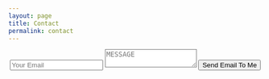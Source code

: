 ```yaml
---
layout: page
title: Contact
permalink: contact
---
```

<div align="center" style="margin:0 auto;">
<form action="https://getsimpleform.com/messages?form_api_token=f52a67fab70f81756e53f0394eecb89f" method="post">

  <input type='hidden' name='redirect_to' value='http://geteng.xyz/contact' />
  <!-- all your input fields here.... -->
  <input type='text' name='email' placeholder='Your Email'/>
  <textarea id="message" type="text" placeholder="MESSAGE" style="background-image: none; background-position: 0% 0%; background-repeat: repeat;"></textarea>
  <input type='submit' value='Send Email To Me' />
</form>
</div>
